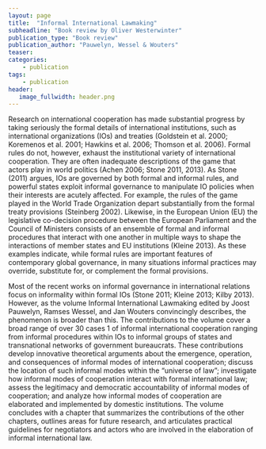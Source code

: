 ```yaml
---
layout: page
title:  "Informal International Lawmaking"
subheadline: "Book review by Oliver Westerwinter"
publication_type: "Book review"
publication_author: "Pauwelyn, Wessel & Wouters"
teaser:
categories:
    - publication
tags:
    - publication
header:
   image_fullwidth: header.png
---
```

Research on international cooperation has made substantial progress by taking seriously the formal details of international institutions, such as international organizations (IOs) and treaties (Goldstein et al. 2000; Koremenos et al. 2001; Hawkins et al. 2006; Thomson et al. 2006). Formal rules do not, however, exhaust the institutional variety of international cooperation. They are often inadequate descriptions of the game that actors play in world politics (Achen 2006; Stone 2011, 2013). As Stone (2011) argues, IOs are governed by both formal and informal rules, and powerful states exploit informal governance to manipulate IO policies when their interests are acutely affected. For example, the rules of the game played in the World Trade Organization depart substantially from the formal treaty provisions (Steinberg 2002). Likewise, in the European Union (EU) the legislative co-decision procedure between the European Parliament and the Council of Ministers consists of an ensemble of formal and informal procedures that interact with one another in multiple ways to shape the interactions of member states and EU institutions (Kleine 2013). As these examples indicate, while formal rules are important features of contemporary global governance, in many situations informal practices may override, substitute for, or complement the formal provisions.

Most of the recent works on informal governance in international relations focus on informality within formal IOs (Stone 2011; Kleine 2013; Kilby 2013). However, as the volume Informal International Lawmaking edited by Joost Pauwelyn, Ramses Wessel, and Jan Wouters convincingly describes, the phenomenon is broader than this. The contributions to the volume cover a broad range of over 30 cases 1 of informal international cooperation ranging from informal procedures within IOs to informal groups of states and transnational networks of government bureaucrats. These contributions develop innovative theoretical arguments about the emergence, operation, and consequences of informal modes of international cooperation; discuss the location of such informal modes within the “universe of law”; investigate how informal modes of cooperation interact with formal international law; assess the legitimacy and democratic accountability of informal modes of cooperation; and analyze how informal modes of cooperation are elaborated and implemented by domestic institutions. The volume concludes with a chapter that summarizes the contributions of the other chapters, outlines areas for future research, and articulates practical guidelines for negotiators and actors who are involved in the elaboration of informal international law.
